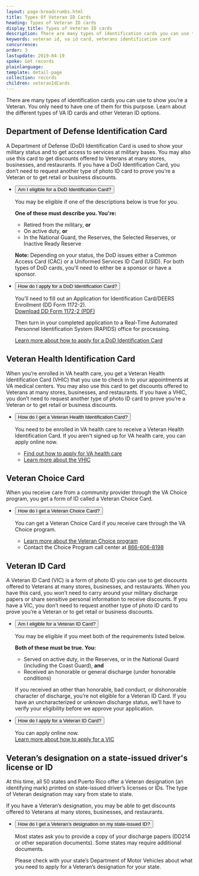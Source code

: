 ```yaml
---
layout: page-breadcrumbs.html
title: Types Of Veteran ID Cards
heading: Types of Veteran ID cards
display_title: Types of Veteran ID cards
description: There are many types of identification cards you can use to show you’re a Veteran. You only need to have one of them for this purpose. Learn about the different types of VA ID cards and other Veteran ID options.
keywords: veteran id, va id card, veterans identification card
concurrence:
order: 3
lastupdate: 2019-04-19
spoke: Get records
plainlanguage:
template: detail-page
collection: records
children: veteranIdCards
---
```


<div class="va-introtext">

There are many types of identification cards you can use to show you’re a Veteran. You only need to have one of them for this purpose. Learn about the different types of VA ID cards and other Veteran ID options.

</div>

<section>

## Department of Defense Identification Card
A Department of Defense (DoD) Identification Card is used to show your military status and to get access to services at military bases. You may also use this card to get discounts offered to Veterans at many stores, businesses, and restaurants. If you have a DoD Identification Card, you don’t need to request another type of photo ID card to prove you’re a Veteran or to get retail or business discounts.

<ul class="usa-accordion">
<li>
<button class="usa-button-unstyled usa-accordion-button" aria-controls="eligible-DoD-card">Am I eligible for a DoD Identification Card?</button>
<div id="eligible-DoD-card" class="usa-accordion-content">

You may be eligible if one of the descriptions below is true for you.

**One of these must describe you. You're:**
- Retired from the military, **or**
- On active duty, **or**
- In the National Guard, the Reserves, the Selected Reserves, or Inactive Ready Reserve

**Note:** Depending on your status, the DoD issues either a Common Access Card (CAC) or a Uniformed Services ID Card (USID). For both types of DoD cards, you'll need to either be a sponsor or have a sponsor.

</div>
</li>
<li>
<button class="usa-button-unstyled usa-accordion-button" aria-controls="apply-DoD-card">How do I apply for a DoD Identification Card?</button>
<div id="apply-DoD-card" class="usa-accordion-content">

You’ll need to fill out an Application for Identification Card/DEERS Enrollment (DD Form 1172-2). <br>
[Download DD Form 1172-2 (PDF)](https://www.cac.mil/Uniformed-Services-ID-Card/Getting-Your-ID-Card/)</br>


Then turn in your completed application to a Real-Time Automated Personnel Identification System (RAPIDS) office for processing. </br>

[Learn more about how to apply for a DoD Identification Card](http://www.cac.mil/)

</div>
</li>
</ul>
</section>
<section>

## Veteran Health Identification Card
When you’re enrolled in VA health care, you get a Veteran Health Identification Card (VHIC) that you use to check in to your appointments at VA medical centers. You may also use this card to get discounts offered to Veterans at many stores, businesses, and restaurants. If you have a VHIC, you don’t need to request another type of photo ID card to prove you’re a Veteran or to get retail or business discounts.

<ul class="usa-accordion">
<li>
<button class="usa-button-unstyled usa-accordion-button" aria-controls="get-Veteran-Health-card">How do I get a Veteran Health Identification Card?</button>
<div id="get-Veteran-Health-card" class="usa-accordion-content">

You need to be enrolled in VA health care to receive a Veteran Health Identification Card. If you aren't signed up for VA health care, you can apply online now. <br>
- [Find out how to apply for VA health care](/health-care/how-to-apply/) </br>
- [Learn more about the VHIC](https://www.va.gov/healthbenefits/vhic/index.asp)

</div>
</li>
</ul>
</section>
<section>

## Veteran Choice Card
When you receive care from a community provider through the VA Choice program, you get a form of ID called a Veteran Choice Card.

<ul class="usa-accordion">
<li>
<button class="usa-button-unstyled usa-accordion-button" aria-controls="get-Veteran-Choice-card">How do I get a Veteran Choice Card?</button>
<div id="get-Veteran-Choice-card" class="usa-accordion-content">

You can get a Veteran Choice Card if you receive care through the VA Choice program. <br>
- [Learn more about the Veteran Choice program](https://www.va.gov/COMMUNITYCARE/programs/veterans/VCP/index.asp)</br>
- Contact the Choice Program call center at <a href="tel:+18666068198">866-606-8198</a>

</div>
</li>
</ul>
</section>
<section>

## Veteran ID Card
A Veteran ID Card (VIC) is a form of photo ID you can use to get discounts offered to Veterans at many stores, businesses, and restaurants. When you have this card, you won’t need to carry around your military discharge papers or share sensitive personal information to receive discounts. If you have a VIC, you don’t need to request another type of photo ID card to prove you’re a Veteran or to get retail or business discounts.

<ul class="usa-accordion">
<li>
<button class="usa-button-unstyled usa-accordion-button" aria-controls="eligible-Veteran-card">Am I eligible for a Veteran ID Card?</button>
<div id="eligible-Veteran-card" class="usa-accordion-content">

You may be eligible if you meet both of the requirements listed below.

**Both of these must be true. You:**
- Served on active duty, in the Reserves, or in the National Guard (including the Coast Guard), **and**
- Received an honorable or general discharge (under honorable conditions)

If you received an other than honorable, bad conduct, or dishonorable character of discharge, you’re not eligible for a Veteran ID Card. If you have an uncharacterized or unknown discharge status, we’ll have to verify your eligibility before we approve your application.
</div>
</li>

<li>
<button class="usa-button-unstyled usa-accordion-button" aria-controls="apply-Veteran-card">How do I apply for a Veteran ID Card?</button>
<div id="apply-Veteran-card" class="usa-accordion-content">

You can apply online now. <br>
[Learn more about how to apply for a VIC](/records/get-veteran-id-cards/vic/)

</div>
</li>
</ul>
</section>
<section>


## Veteran’s designation on a state-issued driver's license or ID
At this time, all 50 states and Puerto Rico offer a Veteran designation (an identifying mark) printed on state-issued driver’s licenses or IDs. The type of Veteran designation may vary from state to state.

If you have a Veteran’s designation, you may be able to get discounts offered to Veterans at many stores, businesses, and restaurants.

<ul class="usa-accordion">
<li>
<button class="usa-button-unstyled usa-accordion-button" aria-controls="get-Veteran-designation">How do I get a Veteran’s designation on my state-issued ID?</button>
<div id="get-Veteran-designation" class="usa-accordion-content">

Most states ask you to provide a copy of your discharge papers (DD214 or other separation documents). Some states may require additional documents.

Please check with your state’s Department of Motor Vehicles about what you need to apply for a Veteran’s designation for your state.
</div>
</li>
</ul>
</section>
